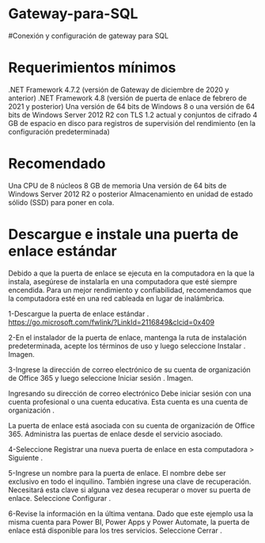 # Gateway-para-SQL
#Conexión y configuración de gateway para SQL

# Requerimientos mínimos
.NET Framework 4.7.2 (versión de Gateway de diciembre de 2020 y anterior)
.NET Framework 4.8 (versión de puerta de enlace de febrero de 2021 y posterior)
Una versión de 64 bits de Windows 8 o una versión de 64 bits de Windows Server 2012 R2 con TLS 1.2 actual y conjuntos de cifrado
4 GB de espacio en disco para registros de supervisión del rendimiento (en la configuración predeterminada)

# Recomendado
Una CPU de 8 núcleos
8 GB de memoria
Una versión de 64 bits de Windows Server 2012 R2 o posterior
Almacenamiento en unidad de estado sólido (SSD) para poner en cola.
# Descargue e instale una puerta de enlace estándar
Debido a que la puerta de enlace se ejecuta en la computadora en la que la instala, asegúrese de instalarla en una computadora que esté siempre encendida. Para un mejor rendimiento y confiabilidad, recomendamos que la computadora esté en una red cableada en lugar de inalámbrica.

1-Descargue la puerta de enlace estándar . https://go.microsoft.com/fwlink/?LinkId=2116849&clcid=0x409

2-En el instalador de la puerta de enlace, mantenga la ruta de instalación predeterminada, acepte los términos de uso y luego seleccione Instalar .
Imagen.

3-Ingrese la dirección de correo electrónico de su cuenta de organización de Office 365 y luego seleccione Iniciar sesión .
Imagen.

Ingresando su dirección de correo electrónico
Debe iniciar sesión con una cuenta profesional o una cuenta educativa. Esta cuenta es una cuenta de organización .

La puerta de enlace está asociada con su cuenta de organización de Office 365. Administra las puertas de enlace desde el servicio asociado.

4-Seleccione Registrar una nueva puerta de enlace en esta computadora > Siguiente .

5-Ingrese un nombre para la puerta de enlace. El nombre debe ser exclusivo en todo el inquilino. También ingrese una clave de recuperación. Necesitará esta clave si alguna vez desea recuperar o mover su puerta de enlace. Seleccione Configurar .

6-Revise la información en la última ventana. Dado que este ejemplo usa la misma cuenta para Power BI, Power Apps y Power Automate, la puerta de enlace está disponible para los tres servicios. Seleccione Cerrar .
